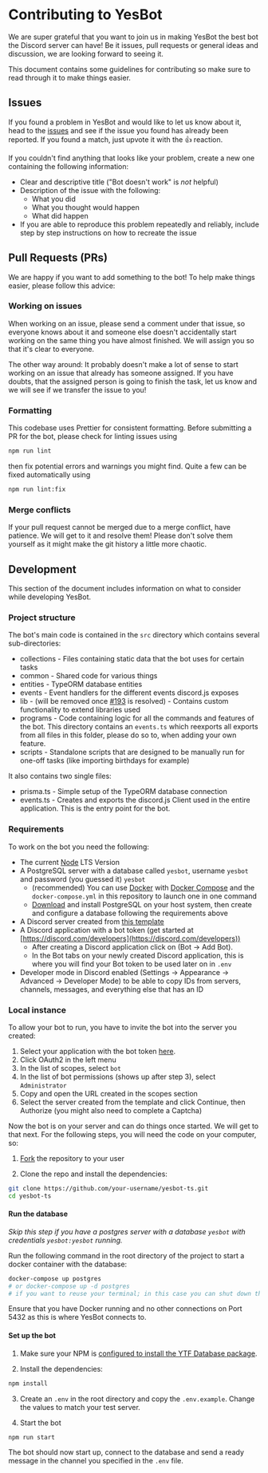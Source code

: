 # Contributing to YesBot

We are super grateful that you want to join us in making YesBot the best bot the Discord server can have! Be it issues,
pull requests or general ideas and discussion, we are looking forward to seeing it.

This document contains some guidelines for contributing so make sure to read through it to make things easier.

## Issues

If you found a problem in YesBot and would like to let us know about it, head to
the [issues](https://github.com/Yes-Theory-Fam/yesbot-ts/issues?utf8=%E2%9C%93&q=is:issue) and see if the issue you
found has already been reported. If you found a match, just upvote it with the 👍 reaction.

If you couldn't find anything that looks like your problem, create a new one containing the following information:

- Clear and descriptive title ("Bot doesn't work" is _not_ helpful)
- Description of the issue with the following:
    - What you did
    - What you thought would happen
    - What did happen
- If you are able to reproduce this problem repeatedly and reliably, include step by step instructions on how to
  recreate the issue

## Pull Requests (PRs)

We are happy if you want to add something to the bot! To help make things easier, please follow this advice:

### Working on issues

When working on an issue, please send a comment under that issue, so everyone knows about it and someone else doesn't
accidentally start working on the same thing you have almost finished. We will assign you so that it's clear to
everyone.

The other way around: It probably doesn't make a lot of sense to start working on an issue that already has someone
assigned. If you have doubts, that the assigned person is going to finish the task, let us know and we will see if we
transfer the issue to you!

### Formatting

This codebase uses Prettier for consistent formatting. Before submitting a PR for the bot, please check for linting
issues using

```bash
npm run lint
```

then fix potential errors and warnings you might find. Quite a few can be fixed automatically using

```bash
npm run lint:fix
```

### Merge conflicts

If your pull request cannot be merged due to a merge conflict, have patience. We will get to it and resolve them! Please
don't solve them yourself as it might make the git history a little more chaotic.

## Development

This section of the document includes information on what to consider while developing YesBot.

### Project structure

The bot's main code is contained in the `src` directory which contains several sub-directories:

- collections - Files containing static data that the bot uses for certain tasks
- common - Shared code for various things
- entities - TypeORM database entities
- events - Event handlers for the different events discord.js exposes
- lib - (will be removed once [#193](https://github.com/Yes-Theory-Fam/yesbot-ts/issues/193) is resolved) - Contains
  custom functionality to extend libraries used
- programs - Code containing logic for all the commands and features of the bot. This directory contains an `events.ts`
  which reexports all exports from all files in this folder, please do so to, when adding your own feature.
- scripts - Standalone scripts that are designed to be manually run for one-off tasks (like importing birthdays for
  example)

It also contains two single files:

- prisma.ts - Simple setup of the TypeORM database connection
- events.ts - Creates and exports the discord.js Client used in the entire application. This is the entry point for the
  bot.

### Requirements

To work on the bot you need the following:

- The current [Node](https://nodejs.org/) LTS Version
- A PostgreSQL server with a database called `yesbot`, username `yesbot` and password (you guessed it) `yesbot`
    - (recommended) You can use [Docker](https://www.docker.com/get-started)
      with [Docker Compose](https://docs.docker.com/compose/install/) and the `docker-compose.yml` in this repository to
      launch one in one command
    - [Download](https://www.postgresql.org/download/) and install PostgreSQL on your host system, then create and
      configure a database following the requirements above
- A Discord server created from [this template](https://discord.com/template/TEFgdaFHR9xR)
- A Discord application with a bot token (get started
  at [https://discord.com/developers](https://discord.com/developers))
    - After creating a Discord application click on (Bot → Add Bot).
    - In the Bot tabs on your newly created Discord application, this is where you will find your Bot token to be used
      later on in `.env`
- Developer mode in Discord enabled (Settings → Appearance → Advanced → Developer Mode) to be able to copy IDs from
  servers, channels, messages, and everything else that has an ID

### Local instance

To allow your bot to run, you have to invite the bot into the server you created:

1. Select your application with the bot token [here](https://discord.com/developers/applications/).
2. Click OAuth2 in the left menu
3. In the list of scopes, select `bot`
4. In the list of bot permissions (shows up after step 3), select `Administrator`
5. Copy and open the URL created in the scopes section
6. Select the server created from the template and click Continue, then Authorize (you might also need to complete a
   Captcha)

Now the bot is on your server and can do things once started. We will get to that next. For the following steps, you
will need the code on your computer, so:

1. [Fork](https://github.com/Yes-Theory-Fam/yesbot-ts/fork) the repository to your user

2. Clone the repo and install the dependencies:

```bash
git clone https://github.com/your-username/yesbot-ts.git
cd yesbot-ts
```

#### Run the database

_Skip this step if you have a postgres server with a database `yesbot` with credentials `yesbot:yesbot` running._

Run the following command in the root directory of the project to start a docker container with the database:

```bash
docker-compose up postgres
# or docker-compose up -d postgres
# if you want to reuse your terminal; in this case you can shut down the container with docker-compose down in the same directory
```

Ensure that you have Docker running and no other connections on Port 5432 as this is where YesBot connects to.

#### Set up the bot

1. Make sure your NPM
   is [configured to install the YTF Database package](https://github.com/Yes-Theory-Fam/database#npm-configuration).

2. Install the dependencies:

```bash
npm install
```

3. Create an `.env` in the root directory and copy the `.env.example`. Change the values to match your test server.

4. Start the bot

```bash
npm run start
```

The bot should now start up, connect to the database and send a ready message in the channel you specified in
the `.env` file.
